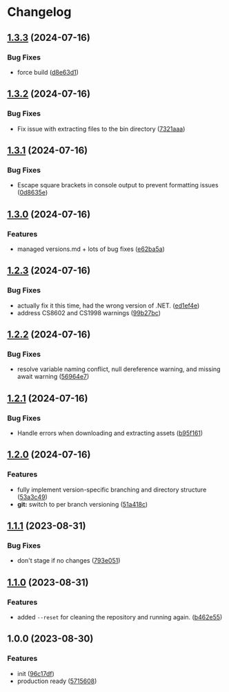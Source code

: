 # Changelog

## [1.3.3](https://github.com/beat-forge/MBSS/compare/v1.3.2...v1.3.3) (2024-07-16)


### Bug Fixes

* force build ([d8e63d1](https://github.com/beat-forge/MBSS/commit/d8e63d16096aa270676d785b4109e7f3f550bb39))

## [1.3.2](https://github.com/beat-forge/MBSS/compare/v1.3.1...v1.3.2) (2024-07-16)


### Bug Fixes

* Fix issue with extracting files to the bin directory ([7321aaa](https://github.com/beat-forge/MBSS/commit/7321aaa7954532d24065572c8d1bad6872ad89dc))

## [1.3.1](https://github.com/beat-forge/MBSS/compare/v1.3.0...v1.3.1) (2024-07-16)


### Bug Fixes

* Escape square brackets in console output to prevent formatting issues ([0d8635e](https://github.com/beat-forge/MBSS/commit/0d8635ef865cd0c39a2bd7a9b2d77f79f5d01f3b))

## [1.3.0](https://github.com/beat-forge/MBSS/compare/v1.2.3...v1.3.0) (2024-07-16)


### Features

* managed versions.md + lots of bug fixes ([e62ba5a](https://github.com/beat-forge/MBSS/commit/e62ba5a82b28b5d646ef149891d94fe2f864174b))

## [1.2.3](https://github.com/beat-forge/MBSS/compare/v1.2.2...v1.2.3) (2024-07-16)


### Bug Fixes

* actually fix it this time, had the wrong version of .NET. ([ed1ef4e](https://github.com/beat-forge/MBSS/commit/ed1ef4e1a98c743437794b7a4c79ea421465a11a))
* address CS8602 and CS1998 warnings ([99b27bc](https://github.com/beat-forge/MBSS/commit/99b27bcf1133ddae21a0ff17e2342911290c5a58))

## [1.2.2](https://github.com/beat-forge/MBSS/compare/v1.2.1...v1.2.2) (2024-07-16)


### Bug Fixes

* resolve variable naming conflict, null dereference warning, and missing await warning ([56964e7](https://github.com/beat-forge/MBSS/commit/56964e72f55732c54508ac78188f852ca7a6a85e))

## [1.2.1](https://github.com/beat-forge/MBSS/compare/v1.2.0...v1.2.1) (2024-07-16)


### Bug Fixes

* Handle errors when downloading and extracting assets ([b95f161](https://github.com/beat-forge/MBSS/commit/b95f161cfbf10c9606484be12f958d70f210ef47))

## [1.2.0](https://github.com/beat-forge/MBSS/compare/v1.1.1...v1.2.0) (2024-07-16)


### Features

* fully implement version-specific branching and directory structure ([53a3c49](https://github.com/beat-forge/MBSS/commit/53a3c499d43ffeb03877b2e5b34572d9c8e722c8))
* **git:** switch to per branch versioning ([51a418c](https://github.com/beat-forge/MBSS/commit/51a418cce886190a268bfcbe3f2312307a3d7325))

## [1.1.1](https://github.com/beat-forge/MBSS/compare/v1.1.0...v1.1.1) (2023-08-31)


### Bug Fixes

* don't stage if no changes ([793e051](https://github.com/beat-forge/MBSS/commit/793e051e17a6ad24095417abf25ac5e1814253c0))

## [1.1.0](https://github.com/beat-forge/MBSS/compare/v1.0.0...v1.1.0) (2023-08-31)


### Features

* added `--reset` for cleaning the repository and running again. ([b462e55](https://github.com/beat-forge/MBSS/commit/b462e557c3fa0062a72adcf16a6def9c930d77c2))

## 1.0.0 (2023-08-30)


### Features

* init ([96c17df](https://github.com/beat-forge/MBSS/commit/96c17dfe22cc288883ae016e7a8b4e4ba49a846b))
* production ready ([5715608](https://github.com/beat-forge/MBSS/commit/5715608fc5694506514461bdcf6b4e3eda71d367))
